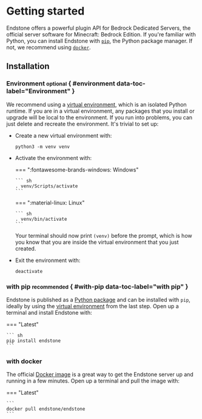 # Getting started

Endstone offers a powerful plugin API for Bedrock Dedicated Servers, the official server software for Minecraft: Bedrock
Edition. If you're familiar with Python, you can install Endstone with [`pip`](#with-pip), the Python package manager. If not,
we recommend using [`docker`](#with-docker).

## Installation

### Environment <small>optional</small> { #environment data-toc-label="Environment" }

We recommend using a [virtual environment], which is an isolated Python runtime.
If you are in a virtual environment, any packages that you install or upgrade
will be local to the environment. If you run into problems, you can
just delete and recreate the environment. It's trivial to set up:

-   Create a new virtual environment with:

    ```
    python3 -m venv venv
    ```

-   Activate the environment with:

    === ":fontawesome-brands-windows: Windows"

        ``` sh
        . venv/Scripts/activate
        ```

    === ":material-linux: Linux"

        ``` sh
        . venv/bin/activate
        ```


    Your terminal should now print `(venv)` before the prompt, which is how you
    know that you are inside the virtual environment that you just created.

-   Exit the environment with:

    ```
    deactivate
    ```

### with pip <small>recommended</small> { #with-pip data-toc-label="with pip" }

Endstone is published as a [Python package] and can be installed with `pip`, ideally by using the [virtual environment](#environment) 
from the last step. Open up a terminal and install Endstone with:

=== "Latest"

    ``` sh
    pip install endstone
    ```

### with docker

The official [Docker image] is a great way to get the Endstone server up and running in a few
minutes. Open up a terminal and pull the image with:

=== "Latest"

    ```
    docker pull endstone/endstone
    ```

[Python package]: https://pypi.org/project/endstone/

[virtual environment]: https://realpython.com/what-is-pip/#using-pip-in-a-python-virtual-environment

[Docker image]: https://hub.docker.com/r/endstone/endstone/